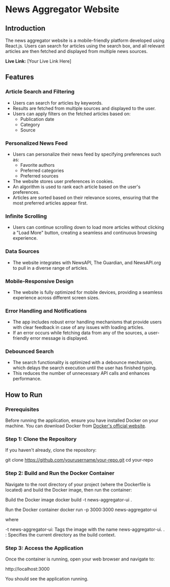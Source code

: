 # News Aggregator Website

## Introduction
The news aggregator website is a mobile-friendly platform developed using React.js. Users can search for articles using the search box, and all relevant articles are then fetched and displayed from multiple news sources.

**Live Link:** [Your Live Link Here]

## Features

### Article Search and Filtering
- Users can search for articles by keywords.
- Results are fetched from multiple sources and displayed to the user.
- Users can apply filters on the fetched articles based on:
  - Publication date
  - Category
  - Source

### Personalized News Feed
- Users can personalize their news feed by specifying preferences such as:
  - Favorite authors
  - Preferred categories
  - Preferred sources
- The website stores user preferences in cookies.
- An algorithm is used to rank each article based on the user's preferences.
- Articles are sorted based on their relevance scores, ensuring that the most preferred articles appear first.

### Infinite Scrolling
- Users can continue scrolling down to load more articles without clicking a "Load More" button, creating a seamless and continuous browsing experience.

### Data Sources
- The website integrates with NewsAPI, The Guardian, and NewsAPI.org to pull in a diverse range of articles.

### Mobile-Responsive Design
- The website is fully optimized for mobile devices, providing a seamless experience across different screen sizes.

### Error Handling and Notifications
- The app includes robust error handling mechanisms that provide users with clear feedback in case of any issues with loading articles.
- If an error occurs while fetching data from any of the sources, a user-friendly error message is displayed.

### Debounced Search
- The search functionality is optimized with a debounce mechanism, which delays the search execution until the user has finished typing.
- This reduces the number of unnecessary API calls and enhances performance.

## How to Run

### Prerequisites
Before running the application, ensure you have installed Docker on your machine. You can download Docker from [Docker's official website](https://www.docker.com/get-started).

### Step 1: Clone the Repository
If you haven't already, clone the repository:

git clone https://github.com/yourusername/your-repo.git
cd your-repo

### Step 2: Build and Run the Docker Container
Navigate to the root directory of your project (where the Dockerfile is located) and build the Docker image, then run the container:

Build the Docker image
docker build -t news-aggregator-ui .

Run the Docker container
docker run -p 3000:3000 news-aggregator-ui

where

-t news-aggregator-ui: Tags the image with the name news-aggregator-ui.
. : Specifies the current directory as the build context.

### Step 3: Access the Application

Once the container is running, open your web browser and navigate to:

http://localhost:3000

You should see the application running.
